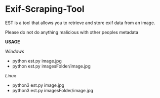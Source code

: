 # Exif-Scraping-Tool
EST is a tool that allows you to retrieve and store exif data from an image.

Please do not do anything malicious with other peoples metadata

**USAGE**

_Windows_
- python est.py image.jpg
- python est.py imagesFolder/image.jpg

_Linux_
- python3 est.py image.jpg
- python3 est.py imagesFolder/image.jpg
